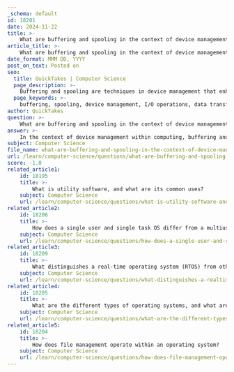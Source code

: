 ```yaml
---
_schema: default
id: 18201
date: 2024-11-22
title: >-
    What are buffering and spooling in the context of device management?
article_title: >-
    What are buffering and spooling in the context of device management?
date_format: MMM DD, YYYY
post_on_text: Posted on
seo:
  title: QuickTakes | Computer Science
  page_description: >-
    Buffering and spooling are techniques in device management that enhance I/O operations efficiency. Buffering temporarily stores data for processing, while spooling manages multiple job inputs/outputs simultaneously for better resource utilization.
  page_keywords: >-
    buffering, spooling, device management, I/O operations, data transfer, performance optimization, keyboard buffer, spool file, print jobs, resource utilization
author: QuickTakes
question: >-
    What are buffering and spooling in the context of device management?
answer: >-
    In the context of device management within computing, buffering and spooling are two important techniques used to enhance the efficiency of input/output (I/O) operations.\n\n### Buffering\nBuffering refers to the temporary storage of data in a reserved area of memory, known as a buffer, while data is being processed. The primary purpose of buffering is to optimize data transfer and reduce delays in processing. For example, when data is being sent from a keyboard to a computer, a keyboard buffer temporarily holds the characters as they are entered. This allows the system to process the input without waiting for each character to be processed sequentially, thus improving overall performance.\n\n### Spooling\nSpooling, which stands for "Simultaneous Peripheral Operation Online," is a specialized form of buffering that manages the input/output operations of multiple jobs simultaneously. In spooling, data is stored in a queue or spool file until the system is ready to process it. This allows one job to be executed while another job is being prepared, effectively overlapping I/O operations with computation. For instance, when printing documents, spooling allows multiple print jobs to be queued and processed in the order they were received, enabling the printer to work on one job while the next is being sent to the spool.\n\n### Key Differences\n1. **Functionality**: Buffering handles the I/O of a single job along with its computation, while spooling can manage the I/O of multiple jobs simultaneously.\n2. **Storage**: Buffering uses a small area in memory for temporary storage, whereas spooling can utilize a larger memory space to hold multiple jobs in a queue.\n3. **Efficiency**: Spooling is generally more efficient than buffering because it allows for better resource utilization by overlapping I/O operations with processing tasks.\n\nBoth buffering and spooling are essential for improving system performance and ensuring smooth data processing and transmission between devices and processes.
subject: Computer Science
file_name: what-are-buffering-and-spooling-in-the-context-of-device-management.md
url: /learn/computer-science/questions/what-are-buffering-and-spooling-in-the-context-of-device-management
score: -1.0
related_article1:
    id: 18195
    title: >-
        What is utility software, and what are its common uses?
    subject: Computer Science
    url: /learn/computer-science/questions/what-is-utility-software-and-what-are-its-common-uses
related_article2:
    id: 18206
    title: >-
        How does a single user and single task OS differ from a multiuser OS?
    subject: Computer Science
    url: /learn/computer-science/questions/how-does-a-single-user-and-single-task-os-differ-from-a-multiuser-os
related_article3:
    id: 18209
    title: >-
        What distinguishes a real-time operating system (RTOS) from other types?
    subject: Computer Science
    url: /learn/computer-science/questions/what-distinguishes-a-realtime-operating-system-rtos-from-other-types
related_article4:
    id: 18205
    title: >-
        What are the different types of operating systems, and what are their characteristics?
    subject: Computer Science
    url: /learn/computer-science/questions/what-are-the-different-types-of-operating-systems-and-what-are-their-characteristics
related_article5:
    id: 18204
    title: >-
        How does file management operate within an operating system?
    subject: Computer Science
    url: /learn/computer-science/questions/how-does-file-management-operate-within-an-operating-system
---
```


&nbsp;